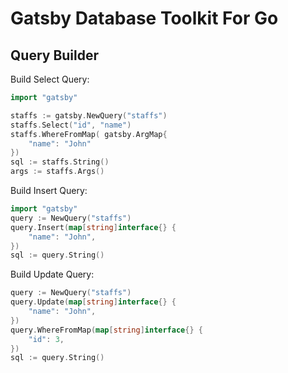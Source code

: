 Gatsby Database Toolkit For Go
==============================


## Query Builder

Build Select Query:

```go
import "gatsby"

staffs := gatsby.NewQuery("staffs")
staffs.Select("id", "name")
staffs.WhereFromMap( gatsby.ArgMap{
    "name": "John"
})
sql := staffs.String()
args := staffs.Args()
```

Build Insert Query:

```go
import "gatsby"
query := NewQuery("staffs")
query.Insert(map[string]interface{} {
    "name": "John",
})
sql := query.String()
```

Build Update Query:

```go
query := NewQuery("staffs")
query.Update(map[string]interface{} {
    "name": "John",
})
query.WhereFromMap(map[string]interface{} {
    "id": 3,
})
sql := query.String()
```

